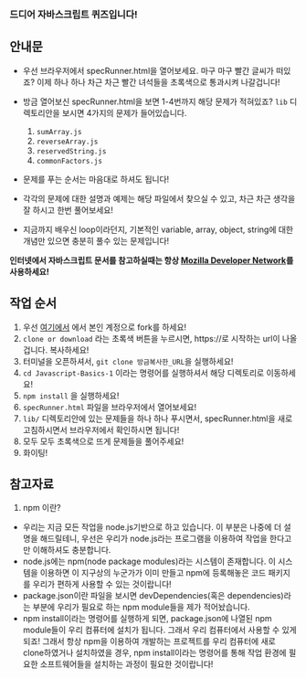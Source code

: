 ### 드디어 자바스크립트 퀴즈입니다!

## 안내문

- 우선 브라우저에서 specRunner.html을 열어보세요. 마구 마구 빨간 글씨가 떠있죠? 이제 하나 하나 차근 차근 빨간 녀석들을 초록색으로 통과시켜 나갈겁니다!

- 방금 열어보신 specRunner.html을 보면 1-4번까지 해당 문제가 적혀있죠? `lib` 디렉토리안을 보시면 4가지의 문제가 들어있습니다.

    1. `sumArray.js`
    2. `reverseArray.js`
    3. `reservedString.js`
    4. `commonFactors.js`

- 문제를 푸는 순서는 마음대로 하셔도 됩니다!

- 각각의 문제에 대한 설명과 예제는 해당 파일에서 찾으실 수 있고, 차근 차근 생각을 잘 하시고 한번 풀어보세요!

- 지금까지 배우신 loop이라던지, 기본적인 variable, array, object, string에 대한 개념만 있으면 충분히 풀수 있는 문제입니다!

**인터넷에서 자바스크립트 문서를 참고하실때는 항상 [Mozilla Developer Network](https://developer.mozilla.org/ko/docs/Web/JavaScript)를 사용하세요!**

## 작업 순서

1. 우선 [여기에서](https://github.com/vanilla-coding/Javascript-Basics-1) 에서 본인 계정으로 fork를 하세요!
2. `clone or download` 라는 초록색 버튼을 누르시면, https://로 시작하는 url이 나올겁니다. 복사하세요!
3. 터미널을 오픈하셔서, `git clone 방금복사한_URL`을 실행하세요!
4. `cd Javascript-Basics-1` 이라는 명령어를 실행하셔서 해당 디렉토리로 이동하세요!
5. `npm install` 을 실행하세요!
6. `specRunner.html` 파일을 브라우저에서 열어보세요!
7. `lib/` 디렉토리안에 있는 문제들을 하나 하나 푸시면서, specRunner.html을 새로 고침하시면서 브라우저에서 확인하시면 됩니다!
8. 모두 모두 초록색으로 뜨게 문제들을 풀어주세요!
9. 화이팅!

## 참고자료

1. npm 이란?
  - 우리는 지금 모든 작업을 node.js기반으로 하고 있습니다. 이 부분은 나중에 더 설명을 해드릴테니, 우선은 우리가 node.js라는 프로그램을 이용하여 작업을 한다고만 이해하셔도 충분합니다.
  - node.js에는 npm(node package modules)라는 시스템이 존재합니다. 이 시스템을 이용하면 이 지구상의 누군가가 이미 만들고 npm에 등록해놓은 코드 패키지를 우리가 편하게 사용할 수 있는 것이랍니다!
  - package.json이란 파일을 보시면 devDependencies(혹은 dependencies)라는 부분에 우리가 필요로 하는 npm module들을 제가 적어놨습니다.
  - npm install이라는 명령어를 실행하게 되면, package.json에 나열된 npm module들이 우리 컴퓨터에 설치가 됩니다. 그래서 우리 컴퓨터에서 사용할 수 있게 되죠! 그래서 항상 npm을 이용하여 개발하는 프로젝트를 우리 컴퓨터에 새로 clone하였거나 설치하였을 경우, npm install이라는 명령어를 통해 작업 환경에 필요한 소프트웨어들을 설치하는 과정이 필요한 것이랍니다!
